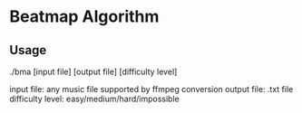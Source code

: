 # Beatmap Algorithm

## Usage
./bma [input file] [output file] [difficulty level]

input file: any music file supported by ffmpeg conversion
output file: .txt file
difficulty level: easy/medium/hard/impossible
